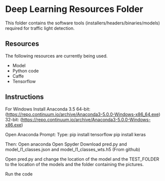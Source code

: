 # Deep Learning Resources Folder
This folder contains the software tools (installers/headers/binaries/models) required for traffic light detection.

## Resources
The following resources are currently being used.
* Model
* Python code
* Caffe
* Tensorflow

## Instructions
For Windows Install Anaconda 3.5 64-bit: (https://repo.continuum.io/archive/Anaconda3-5.0.0-Windows-x86_64.exe)
32-bit: (https://repo.continuum.io/archive/Anaconda3-5.0.0-Windows-x86.exe)

Open Anaconda Prompt: 
Type: 
pip install tensorflow
pip install keras

Then:
Open anaconda
Open Spyder
Download pred.py and model_l1_classes.json and model_l1_classes_wts.h5 (From github)

Open pred.py and change the location of the model and the TEST_FOLDER to the location of the models and the folder containing the pictures.

Run the code
